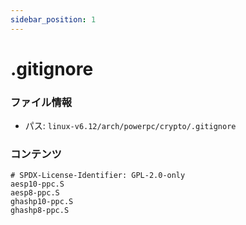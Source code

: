 ```yaml
---
sidebar_position: 1
---
```

# .gitignore

### ファイル情報

- パス: `linux-v6.12/arch/powerpc/crypto/.gitignore`

### コンテンツ

```gitignore
# SPDX-License-Identifier: GPL-2.0-only
aesp10-ppc.S
aesp8-ppc.S
ghashp10-ppc.S
ghashp8-ppc.S

```
